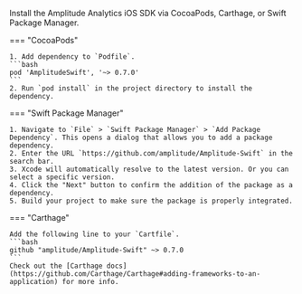 <!-- WARNING: This is ONLY FOR sdk-quickstart.md usage -->
<!-- WARNING: Use macros/ios-install-dependencies instead for most cases -->
Install the Amplitude Analytics iOS SDK via CocoaPods, Carthage, or Swift Package Manager.

=== "CocoaPods"

    1. Add dependency to `Podfile`. 
    ```bash
    pod 'AmplitudeSwift', '~> 0.7.0'
    ```
    2. Run `pod install` in the project directory to install the dependency. 

=== "Swift Package Manager"

    1. Navigate to `File` > `Swift Package Manager` > `Add Package Dependency`. This opens a dialog that allows you to add a package dependency. 
    2. Enter the URL `https://github.com/amplitude/Amplitude-Swift` in the search bar. 
    3. Xcode will automatically resolve to the latest version. Or you can select a specific version. 
    4. Click the "Next" button to confirm the addition of the package as a dependency. 
    5. Build your project to make sure the package is properly integrated.

=== "Carthage"

    Add the following line to your `Cartfile`.
    ```bash
    github "amplitude/Amplitude-Swift" ~> 0.7.0
    ```
    Check out the [Carthage docs](https://github.com/Carthage/Carthage#adding-frameworks-to-an-application) for more info.
